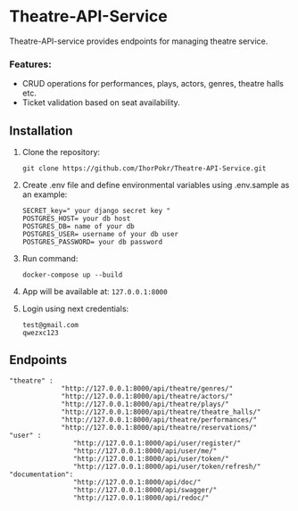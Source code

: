 # Theatre-API-Service
    
Theatre-API-service provides endpoints for managing theatre service.

### Features:
- CRUD operations for performances, plays, actors, genres, theatre halls etc.
- Ticket validation based on seat availability.


## Installation

1. Clone the repository:

   ```
   git clone https://github.com/IhorPokr/Theatre-API-Service.git
   ```

2. Create .env file and define environmental variables using .env.sample as an example:
   ```
   SECRET_key=" your django secret key "
   POSTGRES_HOST= your db host
   POSTGRES_DB= name of your db
   POSTGRES_USER= username of your db user
   POSTGRES_PASSWORD= your db password
   
   ```

3. Run command:
   ```
   docker-compose up --build
   ```
4. App will be available at: ```127.0.0.1:8000```
5. Login using next credentials:
   ```
   test@gmail.com
   qwezxc123
   ```
## Endpoints
   ```
   "theatre" : 
                "http://127.0.0.1:8000/api/theatre/genres/"
                "http://127.0.0.1:8000/api/theatre/actors/"
                "http://127.0.0.1:8000/api/theatre/plays/"
                "http://127.0.0.1:8000/api/theatre/theatre_halls/"
                "http://127.0.0.1:8000/api/theatre/performances/"
                "http://127.0.0.1:8000/api/theatre/reservations/"
   "user" : 
                   "http://127.0.0.1:8000/api/user/register/"
                   "http://127.0.0.1:8000/api/user/me/"
                   "http://127.0.0.1:8000/api/user/token/"
                   "http://127.0.0.1:8000/api/user/token/refresh/"
   "documentation": 
                   "http://127.0.0.1:8000/api/doc/"
                   "http://127.0.0.1:8000/api/swagger/"
                   "http://127.0.0.1:8000/api/redoc/"
   ```
